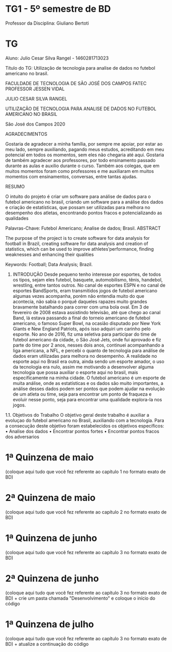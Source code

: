 # TG1 - 5º semestre de BD

 

Professor da Disciplina: Giuliano Bertoti 

 

# TG

 

Aluno: Julio Cesar Silva Rangel - 1460281713023

 

Título do TG: Utilização de tecnologia para analise de dados no futebol americano no brasil.


FACULDADE DE TECNOLOGIA DE SÃO JOSÉ DOS CAMPOS
FATEC PROFESSOR JESSEN VIDAL








JULIO CESAR SILVA RANGEL






UTILIZAÇÃO DE TECNOLOGIA PARA ANALISE DE
DADOS NO FUTEBOL AMERICANO NO BRASIL



São José dos Campos
2020


AGRADECIMENTOS


Gostaria de agradecer a minha família, por sempre me apoiar, por estar ao meu lado, sempre
auxiliando, pagando meus estudos, acreditando em meu potencial em todos os momentos,
sem eles não chegaria até aqui.
Gostaria de também agradecer aos professores, por todo ensinamento passado durante as
aulas e auxilio durante o curso. Também aos colegas, que em muitos momentos foram como
professores e me auxiliaram em muitos momentos com ensinamentos, conversas, entre tantas
ajudas.



RESUMO


O intuito do projeto é criar um software para análise de dados para o futebol
americano no brasil, criando um software para a análise dos dados e criação de estatísticas,
que possam ser utilizadas para melhora no desempenho dos atletas, encontrando pontos fracos e potencializando as qualidades 

Palavras-Chave: Futebol Americano; Analise de dados; Brasil.
ABSTRACT


The purpose of the project is to create software for data analysis for football in Brazil, creating software for data analysis and creation of statistics, which can be used to improve athletes’performance, finding weaknesses and enhancing their qualities

Keywords: Football; Data Analysis; Brazil. 

 
1. INTRODUÇÃO 
Desde pequeno tenho interesse por esportes, de todos os tipos, sejam eles futebol, basquete,
automobilismo, tênis, handebol, wrestling, entre tantos outros.
No canal de esportes ESPN e no canal de esportes BandSports, eram transmitidos jogos de
futebol americano algumas vezes acompanha, porém não entendia muito do que acontecia,
não sabia o porquê daqueles rapazes muito grandes bravamente batalhando para correr com
uma bola oval.
Em 3 de fevereiro de 2008 estava assistindo televisão, até que chego ao canal Band, lá estava
passando a final do torneio americano de futebol americano, o famoso Super Bowl, na ocasião
disputado por New York Giants e New England Patriots, após isso adquiri um carinho pelo
esporte.
No ano de 2016, fiz uma seletiva para participar do time de futebol americano da cidade, o
São José Jets, onde fui aprovado e fiz parte do time por 2 anos, nesses dois anos, continuei
acompanhando a liga americana, a NFL, e percebi o quanto de tecnologia para análise de
dados eram utilizadas para melhora no desempenho. A realidade no esporte aqui no Brasil era
outra, ainda sendo um esporte amador, o uso da tecnologia era nulo, assim me motivando a
desenvolver alguma tecnologia que possa auxiliar o esporte aqui no brasil, mais
especificamente na minha cidade.
O futebol americano é um esporte de muita análise, onde as estatísticas e os dados são muito
importantes, a análise desses dados podem ser pontos que podem ajudar na evolução de um
atleta ou time, seja para encontrar um ponto de fraqueza e evoluir nesse ponto, seja para
encontrar uma qualidade explora-la nos jogos.

1.1. Objetivos do Trabalho 
O objetivo geral deste trabalho é auxiliar a evoluçao do futebol americano no Brasil, auxiliando com a tecnologia.
Para a consecução deste objetivo foram estabelecidos os objetivos específicos:
•	Analise dos dados 
•	Encontrar pontos fortes
• Encontrar pontos fracos dos adversarios


# 1ª Quinzena de maio

 

(coloque aqui tudo que você fez referente ao capítulo 1 no formato exato de BD)

 

# 2ª Quinzena de maio

 

(coloque aqui tudo que você fez referente ao capítulo 2 no formato exato de BD)

 

# 1ª Quinzena de junho
 
(coloque aqui tudo que você fez referente ao capítulo 3 no formato exato de BD)

 

# 2ª Quinzena de junho

 

(coloque aqui tudo que você fez referente ao capítulo 3 no formato exato de BD) + crie um pasta chamada "Desenvolvimento" e coloque o início do código

 

# 1ª Quinzena de julho

 

(coloque aqui tudo que você fez referente ao capítulo 3 no formato exato de BD) + atualize a continuação do código
